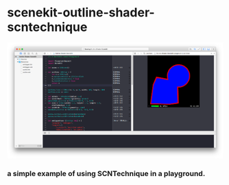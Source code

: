 # scenekit-outline-shader-scntechnique
![alt text](screenshots/screenshot.png "running")

### a simple example of using SCNTechnique in a playground.  
